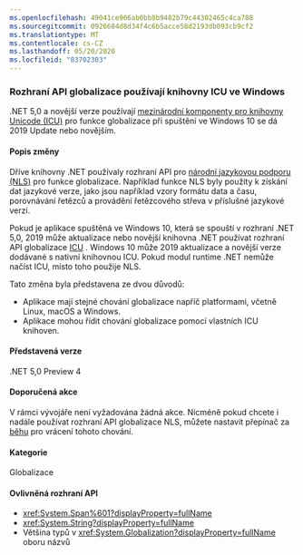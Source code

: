 ```yaml
---
ms.openlocfilehash: 49041ce906ab0bb8b9482b79c44302465c4ca788
ms.sourcegitcommit: 0926684d8d34f4c6b5acce58d2193db093cb9cf2
ms.translationtype: MT
ms.contentlocale: cs-CZ
ms.lasthandoff: 05/20/2020
ms.locfileid: "83702303"
---
```

### <a name="globalization-apis-use-icu-libraries-on-windows"></a>Rozhraní API globalizace používají knihovny ICU ve Windows

.NET 5,0 a novější verze používají [mezinárodní komponenty pro knihovny Unicode (ICU)](http://site.icu-project.org/home) pro funkce globalizace při spuštění ve Windows 10 se dá 2019 Update nebo novějším.

#### <a name="change-description"></a>Popis změny

Dříve knihovny .NET používaly rozhraní API pro [národní jazykovou podporu (NLS)](/windows/win32/intl/national-language-support) pro funkce globalizace. Například funkce NLS byly použity k získání dat jazykové verze, jako jsou například vzory formátu data a času, porovnávání řetězců a provádění řetězcového střeva v příslušné jazykové verzi.

Pokud je aplikace spuštěná ve Windows 10, která se spouští v rozhraní .NET 5,0, 2019 může aktualizace nebo novější knihovna .NET používat rozhraní API globalizace [ICU](http://site.icu-project.org/home) . Windows 10 může 2019 aktualizace a novější verze dodávané s nativní knihovnou ICU. Pokud modul runtime .NET nemůže načíst ICU, místo toho použije NLS.

Tato změna byla představena ze dvou důvodů:

- Aplikace mají stejné chování globalizace napříč platformami, včetně Linux, macOS a Windows.
- Aplikace mohou řídit chování globalizace pomocí vlastních ICU knihoven.

#### <a name="version-introduced"></a>Představená verze

.NET 5,0 Preview 4

#### <a name="recommended-action"></a>Doporučená akce

V rámci vývojáře není vyžadována žádná akce. Nicméně pokud chcete i nadále používat rozhraní API globalizace NLS, můžete nastavit přepínač za [běhu](../../../../docs/core/run-time-config/globalization.md#nls) pro vrácení tohoto chování.

#### <a name="category"></a>Kategorie

Globalizace

#### <a name="affected-apis"></a>Ovlivněná rozhraní API

- <xref:System.Span%601?displayProperty=fullName>
- <xref:System.String?displayProperty=fullName>
- Většina typů v <xref:System.Globalization?displayProperty=fullName> oboru názvů

<!--

#### Affected APIs

- `T:System.Span%601`
- `T:System.String`
- `N:System.Globalization`

-->
